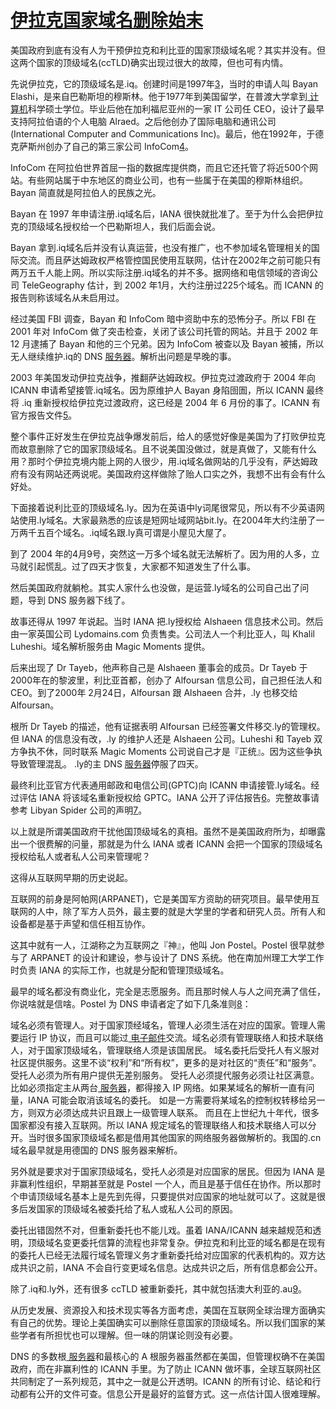 # [伊拉克国家域名删除始末](https://github.com/myogg/Gitblog/issues/33)

美国政府到底有没有人为干预伊拉克和利比亚的国家顶级域名呢？其实并没有。但这两个国家的顶级域名(ccTLD)确实出现过很大的故障，但也可有内情。

先说伊拉克，它的顶级域名是.iq。创建时间是1997年[3](https://taoshu.in/dns/us-and-cctld.html#fn3)，当时的申请人叫 Bayan Elashi，是来自巴勒斯坦的穆斯林。他于1977年到美国留学，在普渡大学拿到[ 计算机](https://taoshu.in/dns/us-and-cctld.html#)科学硕士学位。毕业后他在加利福尼亚州的一家 IT 公司任 CEO，设计了最早支持阿拉伯语的个人电脑 Alraed。之后他创办了国际电脑和通讯公司(International Computer and Communications Inc)。最后，他在1992年，于德克萨斯州创办了自己的第三家公司 InfoCom[4](https://taoshu.in/dns/us-and-cctld.html#fn4)。

InfoCom 在阿拉伯世界首屈一指的数据库提供商，而且它还托管了将近500个网站。有些网站属于中东地区的商业公司，也有一些属于在美国的穆斯林组织。Bayan 简直就是阿拉伯人的民族之光。

Bayan 在 1997 年申请注册.iq域名后，IANA 很快就批准了。至于为什么会把伊拉克的顶级域名授权给一个巴勒斯坦人，我们后面会说。

Bayan 拿到.iq域名后并没有认真运营，也没有推广，也不参加域名管理相关的国际交流。而且萨达姆政权严格管控国民使用互联网，估计在2002年之前可能只有两万五千人能上网。所以实际注册.iq域名的并不多。据网络和电信领域的咨询公司 TeleGeography 估计，到 2002 年1月，大约注册过225个域名。而 ICANN 的报告则称该域名从未启用过。

经过美国 FBI 调查，Bayan 和 InfoCom 暗中资助中东的恐怖分子。所以 FBI 在 2001 年对 InfoCom 做了突击检查，关闭了该公司托管的网站。并且于 2002 年 12 月逮捕了 Bayan 和他的三个兄弟。因为 InfoCom 被查以及 Bayan 被捕，所以无人继续维护.iq的 DNS [ 服务器](https://taoshu.in/dns/us-and-cctld.html#)。解析出问题是早晚的事。

2003 年美国发动伊拉克战争，推翻萨达姆政权。伊拉克过渡政府于 2004 年向 ICANN 申请希望接管.iq域名。因为原维护人 Bayan 身陷囹圄，所以 ICANN 最终将 .iq 重新授权给伊拉克过渡政府，这已经是 2004 年 6 月份的事了。ICANN 有官方报告文件[5](https://taoshu.in/dns/us-and-cctld.html#fn5)。

整个事件正好发生在伊拉克战争爆发前后，给人的感觉好像是美国为了打败伊拉克而故意删除了它的国家顶级域名。且不说美国没做过，就是真做了，又能有什么用？那时个伊拉克境内能上网的人很少，用.iq域名做网站的几乎没有，萨达姆政府有没有网站还两说呢。美国政府这样做除了贻人口实之外，我想不出有会有什么好处。

下面接着说利比亚的顶级域名.ly。因为在英语中ly词尾很常见，所以有不少英语网站使用.ly域名。大家最熟悉的应该是短网址域网站bit.ly。在2004年大约注册了一万两千五百个域名。.iq域名跟.ly真可谓是小屋见大屋了。

到了 2004 年的4月9号，突然这一万多个域名就无法解析了。因为用的人多，立马就引起慌乱。过了四天才恢复，大家都不知道发生了什么事。

然后美国政府就躺枪。其实人家什么也没做，是运营.ly域名的公司自己出了问题，导到 DNS 服务器下线了。

故事还得从 1997 年说起。当时 IANA 把.ly授权给 Alshaeen 信息技术公司。然后由一家英国公司 Lydomains.com 负责售卖。公司法人一个利比亚人，叫 Khalil Luheshi。域名解析服务由 Magic Moments 提供。

后来出现了 Dr Tayeb，他声称自己是 Alshaeen 董事会的成员。Dr Tayeb 于2000年在的黎波里，利比亚首都，创办了 Alfoursan 信息公司，自己担任法人和 CEO。到了2000年 2月24日，Alfoursan 跟 Alshaeen 合并，.ly 也移交给 Alfoursan。

根所 Dr Tayeb 的描述，他有证据表明 Alfoursan 已经签署文件移交.ly的管理权。但 IANA 的信息没有改，.ly 的维护人还是 Alshaeen 公司。Luheshi 和 Tayeb 双方争执不休，同时联系 Magic Moments 公司说自己才是『正统』。因为这些争执导致管理混乱。 .ly的主 DNS [ 服务器](https://taoshu.in/dns/us-and-cctld.html#)停服了四天。

最终利比亚官方代表通用邮政和电信公司(GPTC)向 ICANN 申请接管.ly域名。经过评估 IANA 将该域名重新授权给 GPTC。IANA 公开了评估报告[6](https://taoshu.in/dns/us-and-cctld.html#fn6)。完整故事请参考 Libyan Spider 公司的声明[7](https://taoshu.in/dns/us-and-cctld.html#fn7)。

以上就是所谓美国政府干扰他国顶级域名的真相。虽然不是美国政府所为，却曝露出一个很费解的问量，那就是为什么 IANA 或者 ICANN 会把一个国家的顶级域名授权给私人或者私人公司来管理呢？

这得从互联网早期的历史说起。

互联网的前身是阿帕网(ARPANET)，它是美国军方资助的研究项目。最早使用互联网的人中，除了军方人员外，最主要的就是大学里的学者和研究人员。所有人和设备都是基于声望和信任相互协作。

这其中就有一人，江湖称之为互联网之『神』，他叫 Jon Postel。Postel 很早就参与了 ARPANET 的设计和建设，参与设计了 DNS 系统。他在南加州理工大学工作时负责 IANA 的实际工作，也就是分配和管理顶级域名。

最早的域名都没有商业化，完全是志愿服务。而且那时候人与人之间充满了信任，你说啥就是信啥。Postel 为 DNS 申请者定了如下几条准则[8](https://taoshu.in/dns/us-and-cctld.html#fn8)：

域名必须有管理人。对于国家顶经域名，管理人必须生活在对应的国家。管理人需要运行 IP 协议，而且可以能过[ 电子邮件](https://taoshu.in/dns/us-and-cctld.html#)交流。域名必须有管理联络人和技术联络人，对于国家顶级域名，管理联络人须是该国居民。
域名委托后受托人有义服对社区提供服务。这里不谈“权利”和“所有权”，更多的是对社区的“责任”和“服务”。
受托人必须为所有用户提供无差别服务。
受托人必须提代服务必须让社区满意。比如必须指定主从两台[ 服务器](https://taoshu.in/dns/us-and-cctld.html#)，都得接入 IP 网络。如果某域名的解析一直有问量，IANA 可能会取消该域名的委托。
如是一方需要将某域名的控制权转移给另一方，则双方必须达成共识且跟上一级管理人联系。
而且在上世纪九十年代，很多国家都没有接入互联网。所以 IANA 规定域名的管理联络人和技术联络人可以分开。当时很多国家顶级域名都是借用其他国家的网络服务器做解析的。我国的.cn域名最早就是用德国的 DNS 服务器来解析。

另外就是要求对于国家顶级域名，受托人必须是对应国家的居民。但因为 IANA 是非赢利性组织，早期甚至就是 Postel 一个人，而且是基于信任在协作。所以那时个申请顶级域名基本上是先到先得，只要提供对应国家的地址就可以了。这就是很多后发国家的顶级域名被委托给了私人或私人公司的原因。

委托出错固然不对，但重新委托也不能儿戏。虽着 IANA/ICANN 越来越规范和透明，顶级域名变更委托信算的流程也非常复杂。伊拉克和利比亚的域名都是在现有的委托人已经无法履行域名管理义务才重新委托给对应国家的代表机构的。双方达成共识之前，IANA 不会自行变更域名信息。达成共识之后，所有信息都会公开。

除了.iq和.ly外，还有很多 ccTLD 被重新委托，其中就包括澳大利亚的.au[9](https://taoshu.in/dns/us-and-cctld.html#fn9)。

从历史发展、资源投入和技术现实等各方面考虑，美国在互联网全球治理方面确实有自己的优势。理论上美国确实可以删除任意国家的顶级域名。所以我们国家的某些学者有所担忧也可以理解。但一味的阴谋论则没有必要。

DNS 的多数根[ 服务器](https://taoshu.in/dns/us-and-cctld.html#)和最核心的 A 根服务器虽然都在美国，但管理权确不在美国政府，而在非赢利性的 ICANN 手里。为了防止 ICANN 做坏事，全球互联网社区共同制定了一系列规范，其中之一就是公开透明。ICANN 的所有讨论、结论和行动都有公开的文件可查。信息公开是最好的监督方式。这一点估计国人很难理解。

